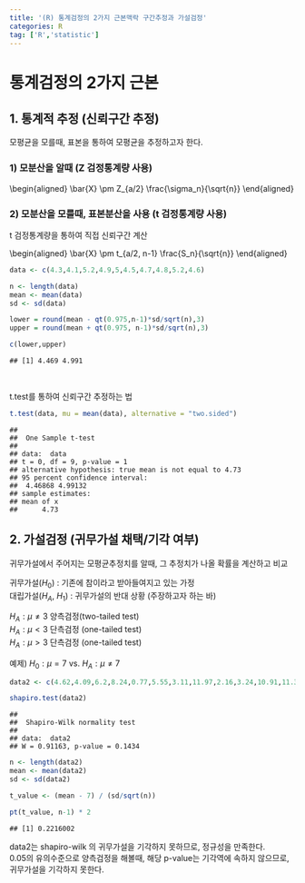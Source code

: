 ```yaml
---
title: '(R) 통계검정의 2가지 근본맥락 구간추정과 가설검정'
categories: R
tag: ['R','statistic']
---
```




# 통계검정의 2가지 근본

## 1. 통계적 추정 (신뢰구간 추정)

모평균을 모를때, 표본을 통하여 모평균을 추정하고자 한다.

### 1) 모분산을 알때 (Z 검정통계량 사용)

\begin{aligned}
\bar{X} \pm Z_{a/2} \frac{\sigma_n}{\sqrt{n}}
\end{aligned}

### 2) 모분산을 모를때, 표본분산을 사용 (t 검정통계량 사용)

t 검정통계량을 통하여 직접 신뢰구간 계산

\begin{aligned}
\bar{X} \pm t_{a/2, n-1} \frac{S_n}{\sqrt{n}}
\end{aligned}

``` r
data <- c(4.3,4.1,5.2,4.9,5,4.5,4.7,4.8,5.2,4.6)

n <- length(data)
mean <- mean(data)
sd <- sd(data)

lower = round(mean - qt(0.975,n-1)*sd/sqrt(n),3)
upper = round(mean + qt(0.975, n-1)*sd/sqrt(n),3)

c(lower,upper)
```

    ## [1] 4.469 4.991

<br/>

t.test를 통하여 신뢰구간 추정하는 법

``` r
t.test(data, mu = mean(data), alternative = "two.sided")
```

    ## 
    ##  One Sample t-test
    ## 
    ## data:  data
    ## t = 0, df = 9, p-value = 1
    ## alternative hypothesis: true mean is not equal to 4.73
    ## 95 percent confidence interval:
    ##  4.46868 4.99132
    ## sample estimates:
    ## mean of x 
    ##      4.73

## 2. 가설검정 (귀무가설 채택/기각 여부)

귀무가설에서 주어지는 모평균추정치를 알때, 그 추정치가 나올 확률을
계산하고 비교

귀무가설($H_0$) : 기존에 참이라고 받아들여지고 있는 가정  
대립가설($H_A$, $H_1$) : 귀무가설의 반대 상황 (주장하고자 하는 바)

$H_A : \mu \neq 3$ 양측검정(two-tailed test)  
$H_A : \mu < 3$ 단측검정 (one-tailed test)  
$H_A : \mu > 3$ 단측검정 (one-tailed test)

예제) $H_0 : \mu = 7$ vs. $H_A : \mu \neq 7$

``` r
data2 <- c(4.62,4.09,6.2,8.24,0.77,5.55,3.11,11.97,2.16,3.24,10.91,11.36,0.87,9.93,2.9)

shapiro.test(data2)
```

    ## 
    ##  Shapiro-Wilk normality test
    ## 
    ## data:  data2
    ## W = 0.91163, p-value = 0.1434

``` r
n <- length(data2)
mean <- mean(data2)
sd <- sd(data2)

t_value <- (mean - 7) / (sd/sqrt(n)) 

pt(t_value, n-1) * 2
```

    ## [1] 0.2216002

data2는 shapiro-wilk 의 귀무가설을 기각하지 못하므로, 정규성을
만족한다.  
0.05의 유의수준으로 양측검정을 해볼때, 해당 p-value는 기각역에 속하지
않으므로, 귀무가설을 기각하지 못한다.
